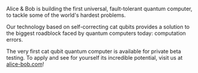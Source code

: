 Alice & Bob is building the first universal, fault-tolerant quantum computer, to tackle some of the world's hardest problems.

Our technology based on self-correcting cat qubits provides a solution to the biggest roadblock faced by quantum computers today: computation errors.

The very first cat qubit quantum computer is available for private beta testing. To apply and see for yourself its incredible potential, visit us at [alice-bob.com](https://alice-bob.com/)!
